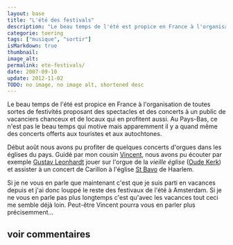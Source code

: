 ```yaml
---
layout: base
title: "L'été des festivals"
description: "Le beau temps de l'été est propice en France à l'organisation de toutes sortes de festivités proposant des spectacles et des concerts à un public de vacanc"
categorie: toering
tags: ["musique", "sortir"]
isMarkdown: true
thumbnail: 
image_alt: 
permalink: ete-festivals/
date: 2007-09-10
update: 2012-11-02
TODO: no image, no image alt, shortened desc
---
```


Le beau temps de l'été est propice en France à l'organisation de toutes sortes de festivités proposant des spectacles et des concerts à un public de vacanciers chanceux et de locaux qui en profitent aussi. Au Pays-Bas, ce n'est pas le beau temps qui motive mais apparemment il y a quand même des concerts offerts aux touristes et aux autochtones.

Début août nous avons pu profiter de quelques concerts d'orgues dans les églises du pays. Guidé par mon cousin [Vincent](http://sophie.fodil.co.uk/fruit/?image=img_1378-Haarlem.jpg), nous avons pu écouter par exemple [Gustav Leonhardt](http://www.sonyclassical.com/artists/leonhardt/bio.html) jouer sur l'orgue de la *vieille église* ([Oude Kerk](http://www.oudekerk.nl/)) et assister à un concert de Carillon à l'église [St Bavo](http://www.bavo.nl/bladen/welkomkerk.htm) de Haarlem.

Si je ne vous en parle que maintenant c'est que je suis parti en vacances depuis et j'ai donc louppé le reste des festivaux de l'été à Amsterdam. Si je ne vous en parle pas plus longtemps c'est qu'avec les vacances tout ceci me semble déjà loin. Peut-être Vincent pourra vous en parler plus précisemment...

voir commentaires
---